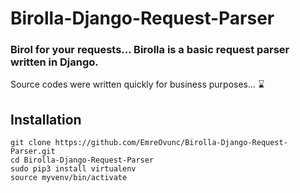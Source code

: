 # Birolla-Django-Request-Parser
### Birol for your requests... Birolla is a basic request parser written in Django.

Source codes were written quickly for business purposes... :hourglass:

## Installation
```
git clone https://github.com/EmreOvunc/Birolla-Django-Request-Parser.git
cd Birolla-Django-Request-Parser
sudo pip3 install virtualenv
source myvenv/bin/activate
```

